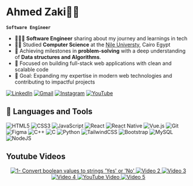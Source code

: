 # Ahmed Zaki🧑‍💻

**`Software Engineer`**

<!--
**ahmmedzakii/ahmmedzakii** is a ✨ _special_ ✨ repository because its `README.md` (this file) appears on your GitHub profile.

Here are some ideas to get you started:
-->

- 👩🏻‍💻 <b>Software Engineer</b> sharing about my journey and learnings in tech <br/>
- 👨‍🎓 Studied <b>Computer Science</b> at the [Nile Universty](https://www.nu.edu.eg/), Cairo Egypt<br/>
- 🧩 Achieving milestones in <b>problem-solving</b> with a deep understanding of <b>Data structures and Algorithms</b>.
- 🚀 Focused on building full-stack web applications with clean and scalable code <br/>
- 🎯 Goal: Expanding my expertise in modern web technologies and contributing to impactful projects <br/>


[![LinkedIn](https://img.shields.io/badge/linkedin-%230077B5.svg?style=for-the-badge&logo=linkedin&logoColor=white)](https://www.linkedin.com/in/ahmed-zaki-907026342/)
[![Gmail](https://img.shields.io/badge/Gmail-D14836?style=for-the-badge&logo=gmail&logoColor=white)](ahmedzakizakijr@gmail.com)
[![Instagram](https://img.shields.io/badge/Instagram-%23E4405F.svg?style=for-the-badge&logo=Instagram&logoColor=white)](https://www.instagram.com/ahmmedzakii_/?utm_source=ig_web_button_share_sheet)
[![YouTube](https://img.shields.io/badge/YouTube-%23FF0000.svg?style=for-the-badge&logo=YouTube&logoColor=white)](https://www.youtube.com/@AhmeedZaki) 

<!--![Anurag's GitHub stats](https://github-readme-stats.vercel.app/api?username=ahmmedzakii&show_icons=true&theme=radical)-->

## 🧰 Languages and Tools
![HTML5](https://img.shields.io/badge/html5-%23E34F26.svg?style=for-the-badge&logo=html5&logoColor=white)
![CSS3](https://img.shields.io/badge/css3-%231572B6.svg?style=for-the-badge&logo=css3&logoColor=white)
![JavaScript](https://img.shields.io/badge/javascript-%23323330.svg?style=for-the-badge&logo=javascript&logoColor=%23F7DF1E)
![React](https://img.shields.io/badge/react-%2320232a.svg?style=for-the-badge&logo=react&logoColor=%2361DAFB)
![React Native](https://img.shields.io/badge/react_native-%2320232a.svg?style=for-the-badge&logo=react&logoColor=%2361DAFB)
![Vue.js](https://img.shields.io/badge/vuejs-%2335495e.svg?style=for-the-badge&logo=vuedotjs&logoColor=%234FC08D)
![Git](https://img.shields.io/badge/git-%23F05033.svg?style=for-the-badge&logo=git&logoColor=white)
![Figma](https://img.shields.io/badge/figma-%23F24E1E.svg?style=for-the-badge&logo=figma&logoColor=white)
![C++](https://img.shields.io/badge/c++-%2300599C.svg?style=for-the-badge&logo=c%2B%2B&logoColor=white)
![C](https://img.shields.io/badge/c-%2300599C.svg?style=for-the-badge&logo=c&logoColor=white)
![Python](https://img.shields.io/badge/python-3670A0?style=for-the-badge&logo=python&logoColor=ffdd54)
![TailwindCSS](https://img.shields.io/badge/tailwindcss-%2338B2AC.svg?style=for-the-badge&logo=tailwind-css&logoColor=white)
![Bootstrap](https://img.shields.io/badge/bootstrap-%238511FA.svg?style=for-the-badge&logo=bootstrap&logoColor=white)
![MySQL](https://img.shields.io/badge/mysql-4479A1.svg?style=for-the-badge&logo=mysql&logoColor=white)
![NodeJS](https://img.shields.io/badge/node.js-6DA55F?style=for-the-badge&logo=node.js&logoColor=white)

## Youtube Videos
<p align="center">
  <a href="https://youtu.be/GbqJ8KNPJoA?si=37mxriNpLnGPE3Xc" target="_blank">
    <img src="https://ytcards.demolab.com/?id=GbqJ8KNPJoA&title=Convert+boolean+values+to+strings+'Yes'+or+'No'&lang=en&background_color=%230d1117&title_color=%23ffffff&stats_color=%23dedede&max_title_lines=1&width=250&border_radius=10" alt="1- Convert boolean values to strings 'Yes' or 'No'">
  </a>
  <a href="https://youtu.be/zNJF9oj1gWc?si=9SC6K6Xr9FxK3eBO" target="_blank">
    <img src="https://ytcards.demolab.com/?id=zNJF9oj1gWc&title=Merging+sorted+integer+arrays2&lang=en&background_color=%230d1117&title_color=%23ffffff&stats_color=%23dedede&max_title_lines=1&width=250&border_radius=10" alt="Video 2">
  </a>
  <a href="https://youtu.be/Z7D8ioMP1jU?si=zjTLXilX7-k_uQvm" target="_blank">
    <img src="https://ytcards.demolab.com/?id=Z7D8ioMP1jU&title=Area+or+Perimeter&lang=en&background_color=%230d1117&title_color=%23ffffff&stats_color=%23dedede&max_title_lines=1&width=250&border_radius=10" alt="Video 3">
  </a>
  <a href="https://youtu.be/jtp6l-9-z0k?si=RBY3Chh4UV07VjZd" target="_blank">
    <img src="https://ytcards.demolab.com/?id=jtp6l-9-z0k&title=Sum+mixed+Array&lang=en&background_color=%230d1117&title_color=%23ffffff&stats_color=%23dedede&max_title_lines=1&width=250&border_radius=10" alt="Video 4">
  </a>
    <a href="https://youtu.be/YYoVIKskaqM?si=Yw7BX8wusv78ydsI" target="_blank">
    <img src="https://ytcards.demolab.com/?id=YYoVIKskaqM&title=Ensure+question&lang=en&background_color=%230d1117&title_color=%23ffffff&stats_color=%23dedede&max_title_lines=1&width=250&border_radius=10" alt="YouTube Video">
  </a>
  <a href="https://youtu.be/vDXwKWigDTg?si=um9aH1oaJ4wl89l4" target="_blank">
    <img src="https://ytcards.demolab.com/?id=vDXwKWigDTg&title=Convert+String+To+Array&lang=en&background_color=%230d1117&title_color=%23ffffff&stats_color=%23dedede&max_title_lines=1&width=250&border_radius=10" alt="Video 5">
  </a>
</p>


